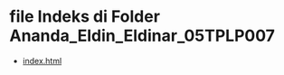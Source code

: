# file Indeks di Folder Ananda_Eldin_Eldinar_05TPLP007

- [index.html](./Ananda_Eldin_Eldinar_05TPLP007/index.html)
